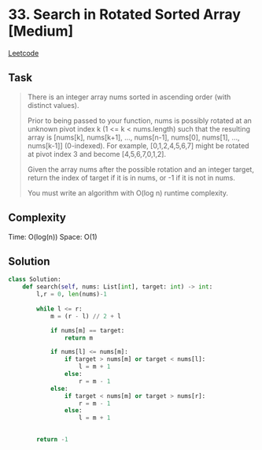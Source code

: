 # 33. Search in Rotated Sorted Array [Medium]

[Leetcode](https://leetcode.com/problems/search-in-rotated-sorted-array/description/)

## Task

> There is an integer array nums sorted in ascending order (with distinct values).
>
> Prior to being passed to your function, nums is possibly rotated at an unknown pivot index k (1 <= k < nums.length) such that the resulting array is [nums[k], nums[k+1], ..., nums[n-1], nums[0], nums[1], ..., nums[k-1]] (0-indexed). For example, [0,1,2,4,5,6,7] might be rotated at pivot index 3 and become [4,5,6,7,0,1,2].
>
> Given the array nums after the possible rotation and an integer target, return the index of target if it is in nums, or -1 if it is not in nums.
>
> You must write an algorithm with O(log n) runtime complexity.

## Complexity

Time: O(log(n))
Space: O(1)

## Solution

```python
class Solution:
    def search(self, nums: List[int], target: int) -> int:
        l,r = 0, len(nums)-1
        
        while l <= r:
            m = (r - l) // 2 + l

            if nums[m] == target:
                return m

            if nums[l] <= nums[m]:
                if target > nums[m] or target < nums[l]:
                    l = m + 1
                else:
                    r = m - 1
            else:
                if target < nums[m] or target > nums[r]:
                    r = m - 1
                else:
                    l = m + 1
                

        return -1
```